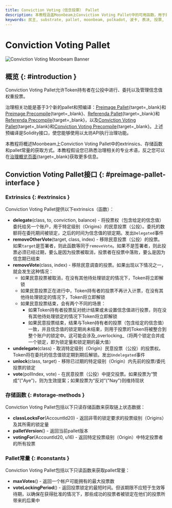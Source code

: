 ```yaml
---
title: Conviction Voting（信念投票） Pallet
description: 本教程涵盖Moonbeam上Conviction Voting Pallet中的可用函数，用于投票、委托投票、移除投票等。
keywords: 民主, substrate, pallet, moonbeam, polkadot, 波卡, 表决, 投票, 公投
---
```


# Conviction Voting Pallet

![Conviction Voting Moonbeam Banner](/images/builders/pallets-precompiles/pallets/conviction-voting-banner.png)

## 概览 {: #introduction }

Conviction Voting Pallet允许Token持有者在公投中进行、委托以及管理信念值权重投票。

治理相关功能是基于3个新的pallet和预编译：[Preimage Pallet](/builders/pallets-precompiles/pallets/preimage){target=_blank}和[Preimage Precompile](/builders/pallets-precompiles/precompiles/preimage){target=_blank}、[Referenda Pallet](/builders/pallets-precompiles/pallets/referenda){target=_blank}和[Referenda Precompile](/builders/pallets-precompiles/precompiles/referenda){target=_blank}，以及[Conviction Voting Pallet](/builders/pallets-precompiles/pallets/conviction-voting){target=_blank}和[Conviction Voting Precompile](/builders/pallets-precompiles/precompiles/conviction-voting){target=_blank}。上述预编译是Solidity接口，使您能够使用以太坊API执行治理功能。

本教程将概述Moonbeam上Conviction Voting Pallet中的extrinsics、存储函数和pallet常量的获取方式。本教程假设您已熟悉治理相关的专业术语，反之您可以在[治理概览页面](/learn/features/governance/#opengov){target=_blank}获取更多信息。

## Conviction Voting Pallet接口 {: #preimage-pallet-interface }

### Extrinsics {: #extrinsics }

Conviction Voting Pallet提供以下extrinsics（函数）：

- **delegate**(class, to, conviction, balance) - 将投票权（包含给定的信念值）委托给另一个账户，用于特定级别（Origins）的民意投票（公投）。委托的数额将在委托期间被锁定，之后的时间为信念值的锁定期。发出`Delegated`事件
- **removeOtherVote**(target, class, index) - 移除民意投票（公投）的投票。如果`target`是签署者，则此函数等同于`removeVote`。如果不是签署者，则此投票必须已经过期，要么是因为投票被取消，投票者在投票中落败，要么是因为信念期已结束
- **removeVote**(class, index) - 移除民意调查的投票。如果出现以下情况之一，就会发生这种情况：
    - 如果民意投票被取消，在没有其他待处理锁定的情况下，Token将立即解锁
    - 如果民意投票正在进行中，Token持有者的投票不再计入计票，在没有其他待处理锁定的情况下，Token将立即解锁
    - 如果民意投票结束，会有两个不同的场景：
        - 如果Token持有者投票反对统计结果或未设置信念值进行投票，则在没有其他待处理锁定的情况下Token将立即解锁
        - 如果民意投票结束，结果与Token持有者的投票（包含给定的信念值）一致，并且信念值的锁定期尚未结束，则用于投票的Token将被整合到整个账户的锁定中。这可能会涉及_overlocking_（将两个锁定合并成一个锁定，即为锁定量和锁定期的最大值）
- **undelegate**(class) - 取消特定级别（Origin）民意投票（公投）的投票权。Token将在委托的信念值锁定期到期后解锁。发出`Undelegated`事件
- **unlock**(class, target) - 移除已过期的特定级别（Origin）内先前的投票/委托投票的锁定
- **vote**(pollIndex, vote) - 在民意投票（公投）中提交投票。如果投票为“赞成”("Aye")，则为生效提案；如果投票为“反对”("Nay")则维持现状

### 存储函数 {: #storage-methods }

Conviction Voting Pallet包括以下只读存储函数来获取链上状态数据：

- **classLocksFor**(AccountId20) - 返回非零的锁定要求的投票级别（Origins）及其所需的锁定量
- **palletVersion**() - 返回当前pallet版本
- **votingFor**(AccountId20, u16) - 返回特定投票级别（Origin）中特定投票者的所有投票

### Pallet常量 {: #constants }

Conviction Voting Pallet包括以下只读函数来获取pallet常量：

- **maxVotes**() - 返回一个帐户可能拥有的最大投票数
- **voteLockingPeriod**() - 返回投票锁定的最短时间。但该期限不应短于生效等待期，以确保在获得批准的情况下，那些成功的投票者被锁定在他们的投票所带来的后果中